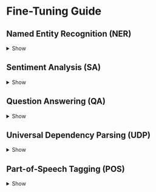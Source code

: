 # Fine-Tuning Guide

## Named Entity Recognition (NER)
<details>
    <summary>Show</summary>
&nbsp

Assuming that you have prepared the datasets as instructed [here](data/README.md), you can run NER experiments via [ner/run_ner.sh](ner/run_ner.sh).

### What to look out for

- When training the monolingual model for Japanese, it is necessary to pass the arguments `--is-japanese`, `--mecab-dir </path/to/mecab/etc/mecabrc>`, and `--mecab-dic-dir <path/to/mecab-ipadic-2.7.0-20070801`
- When using the Indonesian monolingual model (`indobenchmark/indobert-base-p2`), pass `--do-lower-case`
- When using adapters, it is necessary to pass the `--train-adapter` flag (and the `--lang-adapter-name-or-path` flag when using a language adapter)
- The script **automatically overwrites** the specified output directory. If this is not what you want, change this directly in [ner/run_ner.sh](ner/run_ner.sh).
- The same applies to other parameters for [ner/run_ner.py](ner/run_ner.py) that you may want to change

### Example setups

1) Full fine-tuning
```
# simply change the two variables below to switch between languages and models (or loop over them)
export LANG="fi"
export MODEL="TurkuNLP/bert-base-finnish-cased-v1"
ner/run_ner.sh \
    --language $LANG \
    --model-name-or-path $MODEL \
    --data-dir data/ner/$LANG \
    --output-dir experiments/ner/$LANG/$MODEL \
    --train-bs 32 \
    --learning-rate 3e-5 \
    --epochs 10 \
    --seq-len 256
```
2) Fine-tune mBERT with language and task adapters
```
export LANG="tr"
ner/run_ner.sh \
    --language $LANG \
    --model-name-or-path bert-base-multilingual-cased \
    --data-dir data/ner/${LANG} \
    --output-dir experiments/ner/${LANG}/adapter1 \
    --train-bs 32 \
    --learning-rate 5e-4 \
    --epochs 30 \
    --seq-len 256 \
    --train-adapter \
    --lang-adapter-name-or-path ${LANG}/wiki@ukp
```
3) Fine-tune mBERT with task adapter only
```
export LANG="ko"
ner/run_ner.sh \
    --language $LANG \
    --model-name-or-path bert-base-multilingual-cased \
    --data-dir data/ner/$LANG \
    --output-dir experiments/ner/$LANG/adapter2 \
    --train-bs 32 \
    --learning-rate 5e-4 \
    --epochs 30 \
    --seq-len 256 \
    --train-adapter
```

</details>

## Sentiment Analysis (SA)
<details>
    <summary>Show</summary>
&nbsp

Assuming that you have prepared the datasets as instructed [here](data/README.md), you can run SA experiments via [sa/run_sa.py](sa/run_sa.py).

### What to look out for

- When training the monolingual model for Japanese, it is necessary to pass the arguments `--is_japanese`, `--mecab_dir </path/to/mecab/etc/mecabrc>`, and `--mecab_dic_dir <path/to/mecab-ipadic-2.7.0-20070801`
- When using the Indonesian monolingual model (`indobenchmark/indobert-base-p2`), pass `--do_lower_case`
- When using adapters, it is necessary to pass the `--train_adapter` flag (and the `--load_lang_adapter` flag when using a language adapter)

### Example setups

1) Full fine-tuning
```
# simply change the two variables below to switch between languages and models (or loop over them)
export LANG="zh"
export MODEL="bert-base-multilingual-cased"
for seed in {1..3}; do
  python sa/run_sa.py \
    --task_name="SST-2" \
    --model_name_or_path $MODEL \
    --do_train \
    --do_eval \
    --do_predict \
    --data_dir=data/sa/$LANG \
    --per_device_train_batch_size 32 \
    --learning_rate 3e-5 \
    --seed $seed \
    --num_train_epochs 10 \
    --max_seq_length 256 \
    --output_dir experiments/sa/$LANG/$MODEL \
    --overwrite_cache \
    --overwrite_output_dir \
    --store_best_model \
    --evaluate_during_training \
    --metric_score eval_acc \
    --logging_steps 500 \
    --save_steps 20000
done
```
2) Fine-tuning mBERT with language and task adapters (drop `--load_lang_adapter` to only use task adapter)
```
# change variable to switch between variables (or loop over them)
export LANG="tr"
for seed in {1..3}; do
  python sa/run_sa.py \
    --task_name="SST-2" \
    --model_name_or_path bert-base-multilingual-cased \
    --do_train \
    --do_eval \
    --do_predict \
    --data_dir=data/sa/$LANG \
    --per_device_train_batch_size 32 \
    --learning_rate 5e-4 \
    --seed $seed \
    --num_train_epochs 30 \
    --max_seq_length 256 \
    --output_dir experiments/sa/$LANG/adapter1 \
    --overwrite_cache \
    --overwrite_output_dir \
    --store_best_model \
    --evaluate_during_training \
    --metric_score eval_acc \
    --logging_steps 500 \
    --save_steps 20000 \
    --train_adapter \
    --load_lang_adapter $LANG/wiki@ukp
done
```

</details>

## Question Answering (QA)
<details>
    <summary>Show</summary>
&nbsp

Assuming that you have prepared the datasets as instructed [here](data/README.md), you can run QA experiments via [qa/run_qa.py](qa/run_qa.py).

### What to look out for
- When training the monolingual model for Japanese, it is necessary to pass the arguments `--is_japanese`, `--mecab_dir </path/to/mecab/etc/mecabrc>`, and `--mecab_dic_dir <path/to/mecab-ipadic-2.7.0-20070801`
- When using the Indonesian monolingual model (`indobenchmark/indobert-base-p2`), pass `--do_lower_case`
- When using adapters, it is necessary to pass the `--train_adapter` flag (and the `--load_lang_adapter` flag when using a language adapter)
- In our experiments, we have fully fine-tuned the Finnish and Indonesian monolingual models for 20 epochs each
- The HuggingFace SQuAD evaluation script is not accurate for the Chinese and Korean datasets. We have dedicated evaluation scripts with instructions on how to use them in [qa/zh](qa/zh) and [qa/ko](qa/ko), respectively

### Example setups

1) Full fine-tuning
```
# simply change the two variables below to switch between languages and models (or loop over them)
export LANG="en"
export MODEL="bert-base-cased"
for seed in {1..3}; do
  python qa/run_qa.py \
    --model_type=bert \
    --model_name_or_path $MODEL \
    --do_train \
    --do_eval \
    --train_file=data/qa/$LANG/train-v1.1.json \
    --predict_file=data/qa/$LANG/dev-v1.1.json \
    --per_gpu_train_batch_size 32 \
    --learning_rate 3e-5 \
    --seed $seed \
    --num_train_epochs 10 \
    --max_seq_length 384 \
    --doc_stride 128 \
    --output_dir experiments/qa/$LANG/$MODEL \
    --overwrite_cache \
    --overwrite_output_dir \
    --store_best_model \
    --evaluate_during_training \
    --metric_score f1 \
    --logging_steps 500 \
    --save_steps 20000
done
```

2) Fine-tuning mBERT with language and task adapters (drop `--load_lang_adapter` to only use task adapter)
```
export LANG="en"
for seed in {1..3}; do
  python qa/run_qa.py \
    --model_type=bert \
    --model_name_or_path bert-base-multilingual-cased \
    --do_train \
    --do_eval \
    --train_file=data/qa/$LANG/train-v1.1.json \
    --predict_file=data/qa/$LANG/dev-v1.1.json \
    --per_gpu_train_batch_size 32 \
    --learning_rate 5e-4 \
    --seed $seed \
    --num_train_epochs 30 \
    --max_seq_length 384 \
    --doc_stride 128 \
    --output_dir experiments/qa/$LANG/$MODEL \
    --overwrite_cache \
    --overwrite_output_dir \
    --store_best_model \
    --evaluate_during_training \
    --metric_score f1 \
    --logging_steps 500 \
    --save_steps 20000 \
    --train_adapter \
    --language $LANG \
    --load_lang_adapter $LANG/wiki@ukp
done
```
</details>

## Universal Dependency Parsing (UDP)
<details>
    <summary>Show</summary>
&nbsp

Assuming that you have prepared the datasets as instructed [here](data/README.md), you can run UDP experiments via [udp/run_udp.py](udp/run_udp.py).

### What to look out for
- When training the monolingual model for Japanese, it is necessary to pass the arguments `--is_japanese`, `--mecab_dir </path/to/mecab/etc/mecabrc>`, and `--mecab_dic_dir <path/to/mecab-ipadic-2.7.0-20070801`
- When using the Indonesian monolingual model (`indobenchmark/indobert-base-p2`), pass `--do_lower_case`
- When using adapters, it is necessary to pass the `--train_adapter` flag (and the `--load_lang_adapter` flag when using a language adapter)

### Example setups
1) Full fine-tuning
```
# simply change the two variables below to switch between languages and models (or loop over them)
export LANG="en"
export MODEL="bert-base-cased"
for seed in {1..3}; do
  python udp/run_udp.py \
    --model_name_or_path $MODEL \
    --do_train \
    --do_eval \
    --do_predict \
    --data_dir=data/udp_pos/$LANG \
    --per_device_train_batch_size 32 \
    --learning_rate 3e-5 \
    --seed $seed \
    --num_train_epochs 10 \
    --max_seq_length 256 \
    --output_dir experiments/udp/$LANG/$MODEL \
    --overwrite_cache \
    --overwrite_output_dir \
    --store_best_model \
    --evaluate_during_training \
    --metric_score las \
    --logging_steps 500 \
    --save_steps 20000
done
```

2) Fine-tuning mBERT with language and task adapters (drop `--load_lang_adapter` to only use task adapter)
```
export LANG="ko"
for seed in {1..3}; do
  python udp/run_udp.py \
    --model_name_or_path bert-base-multilingual-cased \
    --do_train \
    --do_eval \
    --do_predict \
    --data_dir=data/udp_pos/$LANG \
    --per_device_train_batch_size 32 \
    --learning_rate 5e-4 \
    --seed $seed \
    --num_train_epochs 30 \
    --max_seq_length 256 \
    --output_dir experiments/udp/$LANG/adapter1 \
    --overwrite_cache \
    --overwrite_output_dir \
    --store_best_model \
    --evaluate_during_training \
    --metric_score las \
    --logging_steps 500 \
    --save_steps 20000 \
    --train_adapter \
    --language $LANG \
    --load_lang_adapter $LANG/wiki@ukp
done
```

</details>

## Part-of-Speech Tagging (POS)
<details>
    <summary>Show</summary>
&nbsp

Assuming that you have prepared the datasets as instructed [here](data/README.md), you can run POS experiments via [pos/run_pos_tagging.py](pos/run_pos_tagging.py).

### What to look out for
- When training the monolingual model for Japanese, it is necessary to pass the arguments `--is_japanese`, `--mecab_dir </path/to/mecab/etc/mecabrc>`, and `--mecab_dic_dir <path/to/mecab-ipadic-2.7.0-20070801`
- When using the Indonesian monolingual model (`indobenchmark/indobert-base-p2`), pass `--do_lower_case`
- When using adapters, it is necessary to pass the `--train_adapter` flag (and the `--load_lang_adapter` flag when using a language adapter)

### Example setups
1) Full fine-tuning
```
# simply change the two variables below to switch between languages and models (or loop over them)
export LANG="id"
export MODEL="indobenchmark/indobert-base-p2"
for seed in {1..3}; do
  python pos/run_pos_tagging.py \
    --model_name_or_path $MODEL \
    --do_train \
    --do_eval \
    --do_predict \
    --data_dir=data/udp_pos/$LANG \
    --per_device_train_batch_size 32 \
    --learning_rate 3e-5 \
    --seed $seed \
    --num_train_epochs 10 \
    --max_seq_length 256 \
    --output_dir experiments/pos/$LANG/$MODEL \
    --overwrite_cache \
    --overwrite_output_dir \
    --store_best_model \
    --evaluate_during_training \
    --metric_score eval_acc \
    --logging_steps 500 \
    --save_steps 20000
done
```

2) Fine-tuning mBERT with language and task adapters (drop `--load_lang_adapter` to only use task adapter)
```
export LANG="ko"
for seed in {1..3}; do
  python pos/run_pos_tagging.py \
    --model_name_or_path bert-base-multilingual-cased \
    --do_train \
    --do_eval \
    --do_predict \
    --data_dir=data/udp_pos/$LANG \
    --per_device_train_batch_size 32 \
    --learning_rate 5e-4 \
    --seed $seed \
    --num_train_epochs 30 \
    --max_seq_length 256 \
    --output_dir experiments/pos/$LANG/adapter1 \
    --overwrite_cache \
    --overwrite_output_dir \
    --store_best_model \
    --evaluate_during_training \
    --metric_score eval_acc \
    --logging_steps 500 \
    --save_steps 20000 \
    --train_adapter \
    --language $LANG \
    --load_lang_adapter $LANG/wiki@ukp
done
```
